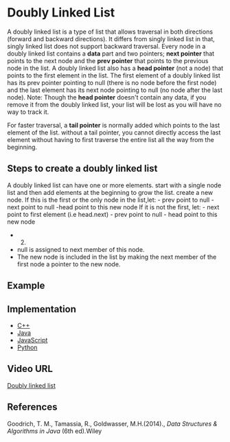 # Doubly Linked List

A doubly linked list is a type of list that allows traversal in both directions (forward and backward directions). It differs from singly linked list in that, singly linked list does not support backward traversal. Every node in a doubly linked list contains a **data** part and two pointers; **next pointer** that points to the next node and the **prev pointer** that points to the previous node in the list. A doubly linked list also has a **head pointer** (not a node) that points to the first element in the list. The first element of a doubly linked list has its prev pointer pointing to null (there is no node before the first node) and the last element has its next node pointing to null (no node after the last node). 
Note: Though the **head pointer** doesn't contain any data, if you remove it from the doubly linked list, your list will be lost as you will have no way to track it. 

For faster traversal, a **tail pointer** is normally added which points to the last element of the list. without a tail pointer, you cannot directly access the last element without having to first traverse the entire list all the way from the beginning. 


## Steps to create a doubly linked list
A doubly linked list can have one or more elements. start with a single node list and then add elements at the beginning to grow the list.
create a new node. 
    If this is the first or the only node in the list,let:
    - prev point to null
    - next point to null
    -head point to this new node
    If it is not the first, let:
      - next point to first element (i.e head.next)
      - prev point to null
      - head point to this new node


- 2. 
- null is assigned to next member of this node.
- The new node is included in the list by making the next member of the first node a pointer to the new node.


## Example


## Implementation

- [C++](../../../algorithms/C/linked-lists/doubly-linked-list.c)
- [Java](../../../algorithms/CPlusPlus/Linked-Lists/doubly.cpp)
- [JavaScript](../../../algorithms/Java/linked-lists/doubly.java)
- [Python](../../../algorithms/Python/linked_lists/doubly.py)

## Video URL

[Doubly linked list](https://www.youtube.com/watch?v=nquQ_fYGGA4)


## References

Goodrich, T. M., Tamassia, R., Goldwasser, M.H.(2014)., *Data Structures & Algorithms in Java* (6th ed).Wiley